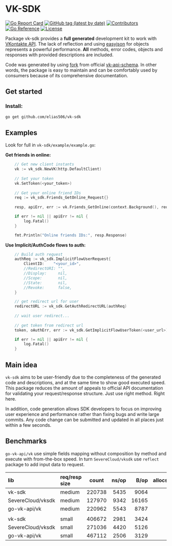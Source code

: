 # VK-SDK
[![Go Report Card](https://goreportcard.com/badge/github.com/elias506/vk-sdk)](https://goreportcard.com/report/github.com/elias506/vk-sdk)
[![GitHub tag (latest by date)](https://img.shields.io/github/v/tag/elias506/vk-sdk)](https://img.shields.io/github/v/tag/elias506/vk-sdk)
[![Contributors](https://img.shields.io/github/contributors-anon/elias506/vk-sdk)](https://img.shields.io/github/contributors-anon/elias506/vk-sdk)
[![Go Reference](https://pkg.go.dev/badge/github.com/elias506/vk-sdk.svg)](https://pkg.go.dev/github.com/elias506/vk-sdk)
[![License](https://img.shields.io/github/license/elias506/vk-sdk)](https://img.shields.io/github/license/elias506/vk-sdk)

Package vk-sdk provides a **full generated** development kit to work 
with [VKontakte API](https://dev.vk.com/method). The lack of reflection and using 
[easyjson](https://github.com/mailru/easyjson) for objects represents a powerful performance.
**All** methods, error codes, objects and responses with provided descriptions are included.

Code was generated by using [fork](github.com/elias506/vk-api-schema) from official 
[vk-api-schema](https://github.com/VKCOM/vk-api-schema). In other words, the package
is easy to maintain and can be comfortably used by consumers because of its comprehensive documentation.

## Get started
### Install:
```sh
go get github.com/elias506/vk-sdk
```

## Examples
Look for full in `vk-sdk/example/example.go`:

**Get friends in online:**
```go
    // Get new client instants
    vk := vk_sdk.NewVK(http.DefaultClient)
    
    // Set your token
    vk.SetToken(<your_token>) 
    
    // Get your online friend IDs
    req := vk_sdk.Friends_GetOnline_Request{}
    
    resp, apiErr, err := vk.Friends_GetOnline(context.Background(), req, vk_sdk.TestMode())

    if err != nil || apiErr != nil {
        log.Fatal()
    }

    fmt.Println("Online friends IDs:", resp.Response) 
```

**Use Implicit/AuthCode flows to auth:**
```go
    // Build auth request
    authReq := vk_sdk.ImplicitFlowUserRequest{
        ClientID:    "<your_id>", 
        //RedirectURI: "",
        //Display:     nil,
        //Scope:       nil,
        //State:       nil,
        //Revoke:      false,
    }

    // get redirect url for user
    redirectURL := vk_sdk.GetAuthRedirectURL(authReq)
    
    // wait user redirect... 
    
    // get token from redirect url 
    token, oAuthErr, err := vk_sdk.GetImplicitFlowUserToken(<user_url>)

    if err != nil || apiErr != nil {
        log.Fatal()
    }
```

## Main idea
`vk-sdk` aims to be user-friendly due to the completeness of the generated code 
and descriptions, and at the same time to show good executed speed. 
This package reduces the amount of appeals to official API documentation for validating your request/response structure.
Just use right method. Right here.

In addition, code generation allows SDK developers to focus on improving 
user experience and performance rather than fixing bugs and write large commits. 
Any code change can be submitted and updated in all places just within a few seconds.

## Benchmarks
`go-vk-api/vk` use simple fields mapping without composition by method and execute with from-the-box speed.
In turn `SevereCloud/vksdk` use `reflect` package to add input data to request.

| lib                         | req/resp size | count       |  ns/op |    B/op | allocs/op |
|:----------------------------|:--------------|-------------|-------:|--------:|----------:|
| vk-sdk                      | medium        | 220738      |   5435 |    9064 |        60 |
| SevereCloud/vksdk           | medium        | 127970      |   9342 |   16165 |       117 |
| go-vk-api/vk                | medium        | 220962      |   5543 |    8787 |        64 |
|                             |               |             |        |         |           |
| vk-sdk                      | small         | 406672      |   2981 |    3424 |        44 |
| SevereCloud/vksdk           | small         | 271036      |   4420 |    5126 |        65 |
| go-vk-api/vk                | small         | 467112      |   2506 |    3129 |        41 |
